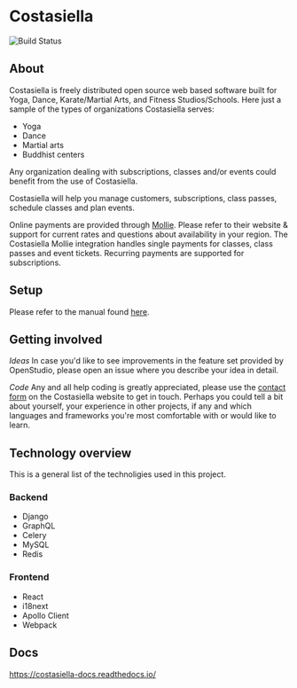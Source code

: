 # Costasiella

![Build Status](https://github.com/costasiella/costasiella/actions/workflows/django_ci.yml/badge.svg)

## About

Costasiella is freely distributed open source web based software built for Yoga, Dance, Karate/Martial Arts, and Fitness Studios/Schools. Here just a sample of the types of organizations Costasiella serves:

- Yoga
- Dance
- Martial arts
- Buddhist centers

Any organization dealing with subscriptions, classes and/or events could benefit from the use of Costasiella.

Costasiella will help you manage customers, subscriptions, class passes, schedule classes and plan events.

Online payments are provided through [Mollie](https://www.mollie.com/en). Please refer to their website & support for current rates and questions about availability in your region. The Costasiella Mollie integration handles single payments for classes, class passes and event tickets. Recurring payments are supported for subscriptions. 

## Setup

Please refer to the manual found [here](https://costasiella-docs.readthedocs.io/en/latest/).

## Getting involved

*Ideas*
In case you'd like to see improvements in the feature set provided by OpenStudio, please open an issue where you describe your idea in detail. 

*Code*
Any and all help coding is greatly appreciated, please use the [contact form](https://www.costasiella.com/contact/) on the Costasiella website to get in touch. Perhaps you could tell a bit about yourself, your experience in other projects, if any and which languages and frameworks you're most comfortable with or would like to learn. 

## Technology overview

This is a general list of the technoligies used in this project.

### Backend

- Django
- GraphQL
- Celery
- MySQL
- Redis

### Frontend

- React
- i18next
- Apollo Client
- Webpack

## Docs

https://costasiella-docs.readthedocs.io/
